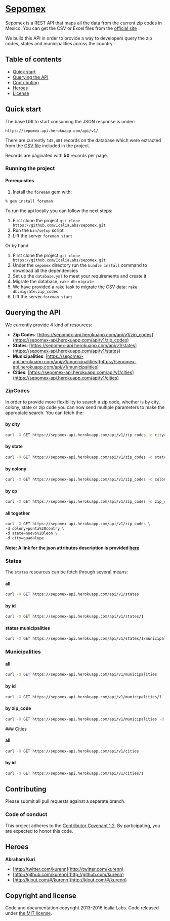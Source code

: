 # [Sepomex](https://github.com/IcaliaLabs/sepomex)

Sepomex is a REST API that maps all the data from the current zip codes in Mexico. You can get the CSV or Excel files from the [official site](http://www.sepomex.gob.mx/lservicios/servicios/CodigoPostal_Exportar.aspx)

We build this API in order to provide a way to developers query the zip codes, states and municipalities across the country.


## Table of contents
- [Quick start](#quick-start)
- [Querying the API](#querying-the-api)
- [Contributing](#contributing)
- [Heroes](#heroes)
- [License](#license)

## Quick start

The base URI to start consuming the JSON response is under:

```
https://sepomex-api.herokuapp.com/api/v1/
```

There are currently `145,481` records on the database which were extracted from the [CSV file](https://github.com/IcaliaLabs/sepomex/blob/master/lib/support/sepomex_db.csv) included in the project.

Records are paginated with **50** records per page.

### Running the project

#### Prerequisites

1. Install the `foreman` gem with:

```console
% gem install foreman
```

To run the api locally you can follow the next steps:

1. First clone the project `git clone https://github.com/IcaliaLabs/sepomex.git`
2. Run the `bin/setup` script
3. Lift the server `foreman start`

Or by hand

1. First clone the project `git clone https://github.com/IcaliaLabs/sepomex.git`
2. Under the `sepomex` directory run the `bundle install` command to download all the dependencies
3. Set up the `database.yml` to meet your requirements and create it
4. Migrate the database, `rake db:migrate`
5. We have provided a rake task to migrate the CSV data: `rake db:migrate:zip_codes`
6. Lift the server `foreman start`

## Querying the API

We currently provide 4 kind of resources: 

* **Zip Codes**: [https://sepomex-api.herokuapp.com/api/v1/zip_codes](https://sepomex-api.herokuapp.com/api/v1/zip_codes)
* **States**: [https://sepomex-api.herokuapp.com/api/v1/states](https://sepomex-api.herokuapp.com/api/v1/states)
* **Municipalities**: [https://sepomex-api.herokuapp.com/api/v1/municipalities](https://sepomex-api.herokuapp.com/api/v1/municipalities)
* **Cities**: [https://sepomex-api.herokuapp.com/api/v1/cities](https://sepomex-api.herokuapp.com/api/v1/cities)


### ZipCodes

In order to provide more flexibility to search a zip code, whether is by city, colony, state or zip code you can now send multiple parameters to make the appropiate search. You can fetch the:

#### by city

```bash
curl -X GET https://sepomex-api.herokuapp.com/api/v1/zip_codes -d city=monterrey
```

#### by state

```bash
curl -X GET https://sepomex-api.herokuapp.com/api/v1/zip_codes -d state=nuevo%20leon
```

#### by colony

```bash
curl -X GET https://sepomex-api.herokuapp.com/api/v1/zip_codes -d colony=punta%20contry
```

#### by cp

```bash
curl -X GET https://sepomex-api.herokuapp.com/api/v1/zip_codes -d zip_code=67173
```

#### all together

```bash
curl -X GET https://sepomex-api.herokuapp.com/api/v1/zip_codes \
-d colony=punta%20contry \
-d state=nuevo%20leon \
-d city=guadalupe
```

**Note: A link for the json attributes description is provided [here](http://www.sepomex.gob.mx/lservicios/servicios/imagenes/Descrip.pdf)**

### States

The `states` resources can be fetch through several means:

#### all

```bash
curl -X GET https://sepomex-api.herokuapp.com/api/v1/states
```

#### by id

```bash
curl -X GET https://sepomex-api.herokuapp.com/api/v1/states/1
```

#### states municipalities

```bash
curl -X GET https://sepomex-api.herokuapp.com/api/v1/states/1/municipalities
```

### Municipalities

#### all

```bash
curl -X GET https://sepomex-api.herokuapp.com/api/v1/municipalities
```

#### by id

```bash
curl -X GET https://sepomex-api.herokuapp.com/api/v1/municipalities/1
```

#### by zip_code

```bash
curl -X GET https://sepomex-api.herokuapp.com/api/v1/municipalities -d zip_code=67173
```

### Cities

#### all


```bash
curl -X GET https://sepomex-api.herokuapp.com/api/v1/cities
```

#### by id


```bash
curl -X GET https://sepomex-api.herokuapp.com/api/v1/cities/1
```


## Contributing

Please submit all pull requests against a separate branch.

### Code of conduct

This project adheres to the [Contributor Covenant 1.2](http://contributor-covenant.org/version/1/2/0/). By participating, you are expected to honor this code. 

## Heroes

**Abraham Kuri**

+ [http://twitter.com/kurenn](http://twitter.com/kurenn)
+ [http://github.com/kurenn](http://github.com/kurenn)
+ [http://klout.com/#/kurenn](http://klout.com/#/kurenn)


## Copyright and license

Code and documentation copyright 2013-2016 Icalia Labs. Code released under [the MIT license](LICENSE).
